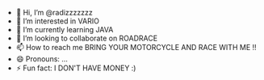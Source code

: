 - 👋 Hi, I’m @radizzzzzzz
- 👀 I’m interested in VARIO
- 🌱 I’m currently learning JAVA
- 💞️ I’m looking to collaborate on ROADRACE
- 📫 How to reach me BRING YOUR MOTORCYCLE AND RACE WITH ME !!
- 😄 Pronouns: ...
- ⚡ Fun fact: I DON'T HAVE MONEY :)

<!---
radizzzzzzz/radizzzzzzz is a ✨ special ✨ repository because its `README.md` (this file) appears on your GitHub profile.
You can click the Preview link to take a look at your changes.
--->
